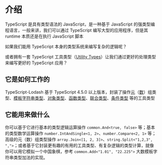 # 介绍

TypeScript 是具有类型语法的 JavaScript，是一种基于 JavaScript 的强类型编程语言，一般来讲，我们可以通过 TypeScript 编写大型的应用程序，但是其 runtime 本质还是在执行 JavaScript 脚本

如果我们能用 TypeScript 本身的类型系统来编写复杂的逻辑呢？

或者拥有一套 TypeScript 工具类型（[Utility Types](https://www.typescriptlang.org/docs/handbook/utility-types.html)）让我们通过更好的处理类型来编写更好的 TypeScript 应用？

## 它是如何工作的

TypeScript-Lodash 基于 TypeScript 4.5.0 以上版本，封装了操作[元](https://www.typescriptlang.org/docs/handbook/2/objects.html#tuple-types)（[数](https://www.typescriptlang.org/docs/handbook/2/everyday-types.html#arrays)）组类型、[模板字符串类型](https://www.typescriptlang.org/docs/handbook/release-notes/typescript-4-1.html#template-literal-types)、[对象类型](https://www.typescriptlang.org/docs/handbook/2/objects.html)、[函数类型](https://www.typescriptlang.org/docs/handbook/2/functions.html)、[联合类型](https://www.typescriptlang.org/docs/handbook/2/everyday-types.html#union-types)、[条件类型](https://www.typescriptlang.org/docs/handbook/2/conditional-types.html) 等的工具类型

## 它能用来做什么

你可以基于它进行基本的类型逻辑运算操作 `common.And<true, false>` 等；基本的类型数学运算操作 `number.IntAndSingle<1, 2>`、`number.Compare<2, 1>` 等；高级的元（数）组类型操作 `array.Join<[1, 2, 3]>`、`string.Split<"1,2,3", ",">`；或者基于它封装更有趣的有用的工具类型、有复杂逻辑的类型计算，就像你可以用它模拟一个中国象棋，参考 `common.Add<"1.01", "22.225">` 大数模板字符串类型加法的实现。